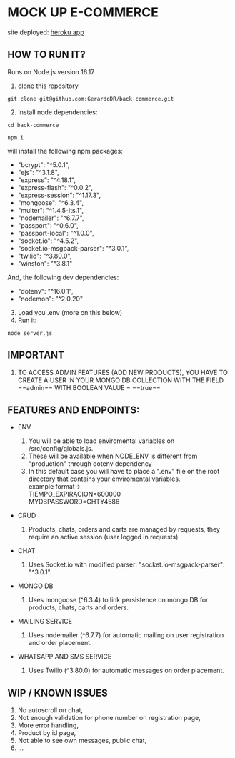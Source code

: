 # MOCK UP E-COMMERCE

site deployed: [ heroku app ](https://back-commerce.herokuapp.com/)

## HOW TO RUN IT?

Runs on Node.js version 16.17

1. clone this repository

```
git clone git@github.com:GerardoDR/back-commerce.git
```

2. Install node dependencies:
```
cd back-commerce
```
```
npm i
```
will install the following npm packages:

- "bcrypt": "^5.0.1",
- "ejs": "^3.1.8",
- "express": "^4.18.1",
- "express-flash": "^0.0.2",
- "express-session": "^1.17.3",
- "mongoose": "^6.3.4",
- "multer": "^1.4.5-lts.1",
- "nodemailer": "^6.7.7",
- "passport": "^0.6.0",
- "passport-local": "^1.0.0",
- "socket.io": "^4.5.2",
- "socket.io-msgpack-parser": "^3.0.1",
- "twilio": "^3.80.0",
- "winston": "^3.8.1"

And, the following dev dependencies:

- "dotenv": "^16.0.1",
- "nodemon": "^2.0.20"

3. Load you .env (more on this below)
4. Run it:
```
node server.js
```
## IMPORTANT
1. TO ACCESS ADMIN FEATURES (ADD NEW PRODUCTS), YOU HAVE TO CREATE A USER IN YOUR MONGO DB COLLECTION WITH THE FIELD  ==admin== WITH BOOLEAN VALUE = ==true==

## FEATURES AND ENDPOINTS:

- ENV
  1. You will be able to load enviromental variables on /src/config/globals.js.
  2. These will be available when NODE_ENV is different from "production" through dotenv dependency
  3. In this default case you will have to place a ".env" file on the root directory that contains your enviromental variables.<br>
  example format-><br> TIEMPO_EXPIRACION=600000<br>MYDBPASSWORD=GHTY4586

- CRUD
  1. Products, chats, orders and carts are managed by requests, they require an active session (user logged in requests)
  
- CHAT
  1. Uses Socket.io with modified parser: "socket.io-msgpack-parser": "^3.0.1".

- MONGO DB
  1. Uses mongoose (^6.3.4) to link persistence on mongo DB for products, chats, carts and orders.

- MAILING SERVICE
  1. Uses nodemailer (^6.7.7) for automatic mailing on user registration and order placement.
  
- WHATSAPP AND SMS SERVICE
  1. Uses Twilio (^3.80.0) for automatic messages on order placement.
  
## WIP / KNOWN ISSUES

1. No autoscroll on chat,
2. Not enough validation for phone number on registration page,
3. More error handling,
4. Product by id page,
5. Not able to see own messages, public chat,
6. ...

